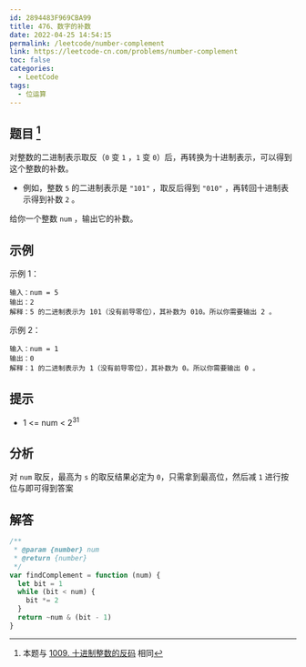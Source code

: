 ```yaml
---
id: 2894483F969CBA99
title: 476、数字的补数
date: 2022-04-25 14:54:15
permalink: /leetcode/number-complement
link: https://leetcode-cn.com/problems/number-complement
toc: false
categories:
  - LeetCode
tags:
  - 位运算
---
```


<Level type='easy'/>

## 题目 [^first]

对整数的二进制表示取反（`0` 变 `1` ，`1` 变 `0`）后，再转换为十进制表示，可以得到这个整数的补数。

- 例如，整数 `5` 的二进制表示是 `"101"` ，取反后得到 `"010"` ，再转回十进制表示得到补数 `2` 。

给你一个整数 `num` ，输出它的补数。

## 示例

示例 1：

```text
输入：num = 5
输出：2
解释：5 的二进制表示为 101（没有前导零位），其补数为 010。所以你需要输出 2 。
```

示例 2：

```text
输入：num = 1
输出：0
解释：1 的二进制表示为 1（没有前导零位），其补数为 0。所以你需要输出 0 。
```

## 提示

- 1 <= num < 2<sup>31</sup>

## 分析

对 `num` 取反，最高为 `s` 的取反结果必定为 `0`，只需拿到最高位，然后减 `1` 进行按位与即可得到答案

## 解答

```javascript
/**
 * @param {number} num
 * @return {number}
 */
var findComplement = function (num) {
  let bit = 1
  while (bit < num) {
    bit *= 2
  }
  return ~num & (bit - 1)
}
```

[^first]: 本题与 [1009. 十进制整数的反码](https://leetcode-cn.com/problems/complement-of-base-10-integer/) 相同
